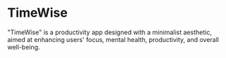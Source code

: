 # TimeWise
"TimeWise" is a productivity app designed with a minimalist aesthetic, aimed at enhancing users' focus, mental health, productivity, and overall well-being.
